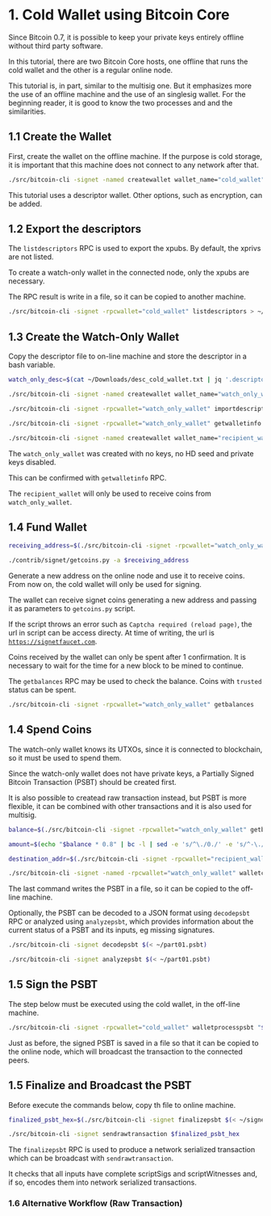 # 1. Cold Wallet using Bitcoin Core

Since Bitcoin 0.7, it is possible to keep your private keys entirely offline without third party software.

In this tutorial, there are two Bitcoin Core hosts, one offline that runs the cold wallet and the other is a regular online node.

This tutorial is, in part, similar to the multisig one. But it emphasizes more the use of an offline machine and the use of an singlesig wallet. For the beginning reader, it is good to know the two processes and and the similarities.

## 1.1 Create the Wallet

First, create the wallet on the offline machine. If the purpose is cold storage, it is important that this machine does not connect to any network after that.

```bash
./src/bitcoin-cli -signet -named createwallet wallet_name="cold_wallet" descriptors=true
```

This tutorial uses a descriptor wallet. Other options, such as encryption, can be added.

## 1.2 Export the descriptors

The `listdescriptors` RPC is used to export the xpubs. By default, the xprivs are not listed.

To create a watch-only wallet in the connected node, only the xpubs are necessary.

The RPC result is write in a file, so it can be copied to another machine.

```bash
./src/bitcoin-cli -signet -rpcwallet="cold_wallet" listdescriptors > ~/desc_cold_wallet.txt
```

## 1.3 Create the Watch-Only Wallet

Copy the descriptor file to on-line machine and store the descriptor in a bash variable.

```bash
watch_only_desc=$(cat ~/Downloads/desc_cold_wallet.txt | jq '.descriptors')

./src/bitcoin-cli -signet -named createwallet wallet_name="watch_only_wallet" disable_private_keys=true blank=true descriptors=true

./src/bitcoin-cli -signet -rpcwallet="watch_only_wallet" importdescriptors "$watch_only_desc"

./src/bitcoin-cli -signet -rpcwallet="watch_only_wallet" getwalletinfo

./src/bitcoin-cli -signet -named createwallet wallet_name="recipient_wallet" descriptors=true
```

The `watch_only_wallet` was created with no keys, no HD seed and private keys disabled.

This can be confirmed with `getwalletinfo` RPC.

The `recipient_wallet` will only be used to receive coins from `watch_only_wallet`.

## 1.4 Fund Wallet

```bash
receiving_address=$(./src/bitcoin-cli -signet -rpcwallet="watch_only_wallet" getnewaddress)

./contrib/signet/getcoins.py -a $receiving_address
```

Generate a new address on the online node and use it to receive coins. From now on, the cold wallet will only be used for signing.

The wallet can receive signet coins generating a new address and passing it as parameters to `getcoins.py` script.

If the script throws an error such as `Captcha required (reload page)`, the url in script can be access directy.
At time of writing, the url is [`https://signetfaucet.com`](https://signetfaucet.com).

Coins received by the wallet can only be spent after 1 confirmation. It is necessary to wait for the time for a new block to be mined to continue.

The `getbalances` RPC may be used to check the balance. Coins with `trusted` status can be spent.

```bash
./src/bitcoin-cli -signet -rpcwallet="watch_only_wallet" getbalances
```

## 1.4 Spend Coins

The watch-only wallet knows its UTXOs, since it is connected to blockchain, so it must be used to spend them.

Since the watch-only wallet does not have private keys, a Partially Signed Bitcoin Transaction (PSBT) should be created first.

It is also possible to createad raw transaction instead, but PSBT is more flexible, it can be combined with other transactions and it is also used for multisig.

```bash
balance=$(./src/bitcoin-cli -signet -rpcwallet="watch_only_wallet" getbalance)

amount=$(echo "$balance * 0.8" | bc -l | sed -e 's/^\./0./' -e 's/^-\./-0./')

destination_addr=$(./src/bitcoin-cli -signet -rpcwallet="recipient_wallet" getnewaddress)

./src/bitcoin-cli -signet -named -rpcwallet="watch_only_wallet" walletcreatefundedpsbt outputs="{\"$destination_addr\": $amount}" | jq -r '.psbt' > ~/part01.psbt
```

The last command writes the PSBT in a file, so it can be copied to the off-line machine.

Optionally, the PSBT can be decoded to a JSON format using `decodepsbt` RPC or analyzed using `analyzepsbt`, which provides information about the current status of a PSBT and its inputs, eg missing signatures.

```bash
./src/bitcoin-cli -signet decodepsbt $(< ~/part01.psbt)

./src/bitcoin-cli -signet analyzepsbt $(< ~/part01.psbt)
```

## 1.5 Sign the PSBT

The step below must be executed using the cold wallet, in the off-line machine.

```bash
./src/bitcoin-cli -signet -rpcwallet="cold_wallet" walletprocesspsbt "$(< ~/part01.psbt)" | jq -r '.psbt' > ~/signed.psbt
```

Just as before, the signed PSBT is saved in a file so that it can be copied to the online node, which will broadcast the transaction to the connected peers.

## 1.5 Finalize and Broadcast the PSBT

Before execute the commands below, copy th file to online machine.

```bash
finalized_psbt_hex=$(./src/bitcoin-cli -signet finalizepsbt $(< ~/signed.psbt) | jq -r '.hex')

./src/bitcoin-cli -signet sendrawtransaction $finalized_psbt_hex
```

The `finalizepsbt` RPC is used to produce a network serialized transaction which can be broadcast with `sendrawtransaction`.

It checks that all inputs have complete scriptSigs and scriptWitnesses and, if so, encodes them into network serialized transactions.


### 1.6 Alternative Workflow (Raw Transaction)
